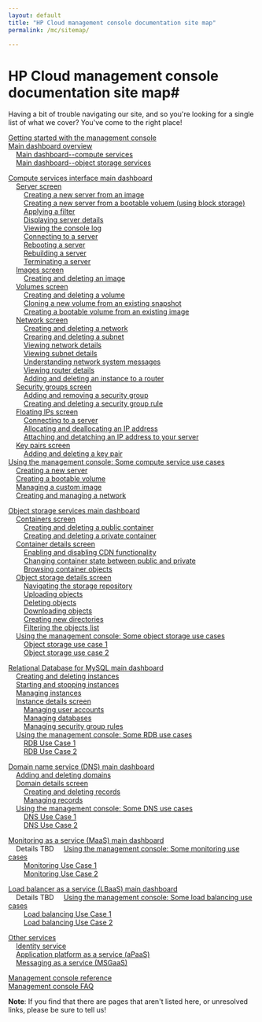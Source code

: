 ```yaml
---
layout: default
title: "HP Cloud management console documentation site map"
permalink: /mc/sitemap/

---
```

# HP Cloud management console documentation site map#

Having a bit of trouble navigating our site, and so you're looking for a single list of what we cover?  You've come to the right place!

[Getting started with the management console](/mc/)<br>
[Main dashboard overview](/mc/main/) <!-- include info about various panes, eg Activity Stream --> <br>
&nbsp;&nbsp;&nbsp;&nbsp;[Main dashboard--compute services](/mc/dashboard-compute/)<br>
&nbsp;&nbsp;&nbsp;&nbsp;[Main dashboard--object storage services](/mc/dashboard-object-storage/)<br>
<!-- other services? -->
[Compute services interface main dashboard](/mc/compute/)<br>
&nbsp;&nbsp;&nbsp;&nbsp;[Server screen](blah) <!-- include basic description of all fields and buttons, as well as items in the Inventory section --> <br>
&nbsp;&nbsp;&nbsp;&nbsp;&nbsp;&nbsp;&nbsp;&nbsp;[Creating a new server from an image](blah)<br>
&nbsp;&nbsp;&nbsp;&nbsp;&nbsp;&nbsp;&nbsp;&nbsp;[Creating a new server from a bootable voluem (using block storage)](blah)<br>
&nbsp;&nbsp;&nbsp;&nbsp;&nbsp;&nbsp;&nbsp;&nbsp;[Applying a filter](blah) <br>
&nbsp;&nbsp;&nbsp;&nbsp;&nbsp;&nbsp;&nbsp;&nbsp;[Displaying server details](blah)<br>
&nbsp;&nbsp;&nbsp;&nbsp;&nbsp;&nbsp;&nbsp;&nbsp;[Viewing the console log](blah)<br>
&nbsp;&nbsp;&nbsp;&nbsp;&nbsp;&nbsp;&nbsp;&nbsp;[Connecting to a server](blah)<br>
&nbsp;&nbsp;&nbsp;&nbsp;&nbsp;&nbsp;&nbsp;&nbsp;[Rebooting a server](blah)<br>
&nbsp;&nbsp;&nbsp;&nbsp;&nbsp;&nbsp;&nbsp;&nbsp;[Rebuilding a server](blah)<br>
&nbsp;&nbsp;&nbsp;&nbsp;&nbsp;&nbsp;&nbsp;&nbsp;[Terminating a server](blah)<br>
&nbsp;&nbsp;&nbsp;&nbsp;[Images screen](blah) <!-- include basic description of all fields and buttons here --> <br>
&nbsp;&nbsp;&nbsp;&nbsp;&nbsp;&nbsp;&nbsp;&nbsp;[Creating and deleting an image](blah) <br>
&nbsp;&nbsp;&nbsp;&nbsp;[Volumes screen](blah)<br>
&nbsp;&nbsp;&nbsp;&nbsp;&nbsp;&nbsp;&nbsp;&nbsp;[Creating and deleting a volume](blah)<br>
&nbsp;&nbsp;&nbsp;&nbsp;&nbsp;&nbsp;&nbsp;&nbsp;[Cloning a new volume from an existing snapshot](blah)<br>
&nbsp;&nbsp;&nbsp;&nbsp;&nbsp;&nbsp;&nbsp;&nbsp;[Creating a bootable volume from an existing image](blah)<br>
&nbsp;&nbsp;&nbsp;&nbsp;[Network screen](blah) <!-- info here on toggles, fields, and basic network overview --> <br>
&nbsp;&nbsp;&nbsp;&nbsp;&nbsp;&nbsp;&nbsp;&nbsp;[Creating and deleting a network](blah) <!-- creating launches a new screen; perhaps separate creating and put deleting in the overview? --> <br> 
&nbsp;&nbsp;&nbsp;&nbsp;&nbsp;&nbsp;&nbsp;&nbsp;[Crearing and deleting a subnet](blah) <!-- creating launches a new screen; perhaps separate creating and put deleting in the overview? --> <br>
&nbsp;&nbsp;&nbsp;&nbsp;&nbsp;&nbsp;&nbsp;&nbsp;[Viewing  network details](blah) <br>
&nbsp;&nbsp;&nbsp;&nbsp;&nbsp;&nbsp;&nbsp;&nbsp;[Viewing subnet details](blah) <br>
&nbsp;&nbsp;&nbsp;&nbsp;&nbsp;&nbsp;&nbsp;&nbsp;[Understanding network system messages](blah) <!-- success & error messages w/ descriptions of what they mean --> <br> 
&nbsp;&nbsp;&nbsp;&nbsp;&nbsp;&nbsp;&nbsp;&nbsp;[Viewing router details](blah) <!-- not sure about this one--maybe it's own menu item, and Laura hasn't updated wireframes? --> <br>
&nbsp;&nbsp;&nbsp;&nbsp;&nbsp;&nbsp;&nbsp;&nbsp;[Adding and deleting an instance to a router](blah) <br>
&nbsp;&nbsp;&nbsp;&nbsp;[Security groups screen](blah) <!-- basic screen functions here such as selecting a project, listing security groups, etc.? --> <br>
&nbsp;&nbsp;&nbsp;&nbsp;&nbsp;&nbsp;&nbsp;&nbsp;[Adding and removing a security group](blah)<br>
&nbsp;&nbsp;&nbsp;&nbsp;&nbsp;&nbsp;&nbsp;&nbsp;[Creating and deleting a security group rule](blah)<br>
&nbsp;&nbsp;&nbsp;&nbsp;[Floating IPs screen](blah) <!-- basic screen functions here such as selecting a project --> <br>
&nbsp;&nbsp;&nbsp;&nbsp;&nbsp;&nbsp;&nbsp;&nbsp;[Connecting to a server](blah)<br>
&nbsp;&nbsp;&nbsp;&nbsp;&nbsp;&nbsp;&nbsp;&nbsp;[Allocating and deallocating an IP address](blah)<br>
&nbsp;&nbsp;&nbsp;&nbsp;&nbsp;&nbsp;&nbsp;&nbsp;[Attaching and detatching an IP address to your server](blah)<br>
&nbsp;&nbsp;&nbsp;&nbsp;[Key pairs screen](blah)<br>
&nbsp;&nbsp;&nbsp;&nbsp;&nbsp;&nbsp;&nbsp;&nbsp;[Adding and deleting a key pair](blah) <br>
[Using the management console: Some compute service use cases](blah) <br>
&nbsp;&nbsp;&nbsp;&nbsp;[Creating a new server](blah) <br>
&nbsp;&nbsp;&nbsp;&nbsp;[Creating a bootable volume](blah) <br>
&nbsp;&nbsp;&nbsp;&nbsp;[Managing a custom image](blah) <br>
&nbsp;&nbsp;&nbsp;&nbsp;[Creating and managing a network](blah) <br>

[Object storage services main dashboard](/mc/object-storage/)<br>
&nbsp;&nbsp;&nbsp;&nbsp;[Containers screen](blah) <br>
&nbsp;&nbsp;&nbsp;&nbsp;&nbsp;&nbsp;&nbsp;&nbsp;[Creating and deleting a public container](blah) <!-- note you can create w/ or w/out CDN enabled --> <br>
&nbsp;&nbsp;&nbsp;&nbsp;&nbsp;&nbsp;&nbsp;&nbsp;[Creating and deleting a private container](blah) <!-- note you can create w/ or w/out CDN enabled --> <br>
&nbsp;&nbsp;&nbsp;&nbsp;[Container details screen](blah) <!-- info about selecting containers here --> <br>
&nbsp;&nbsp;&nbsp;&nbsp;&nbsp;&nbsp;&nbsp;&nbsp;[Enabling and disabling CDN functionality](blah) <br>
&nbsp;&nbsp;&nbsp;&nbsp;&nbsp;&nbsp;&nbsp;&nbsp;[Changing container state between public and private](blah) <br>
&nbsp;&nbsp;&nbsp;&nbsp;&nbsp;&nbsp;&nbsp;&nbsp;[Browsing container objects](blah) <br>
&nbsp;&nbsp;&nbsp;&nbsp;[Object storage details screen](blah) <!-- info about viewing object details --> <br>
&nbsp;&nbsp;&nbsp;&nbsp;&nbsp;&nbsp;&nbsp;&nbsp;[Navigating the storage repository](blah) <br>
&nbsp;&nbsp;&nbsp;&nbsp;&nbsp;&nbsp;&nbsp;&nbsp;[Uploading objects](blah) <br>
&nbsp;&nbsp;&nbsp;&nbsp;&nbsp;&nbsp;&nbsp;&nbsp;[Deleting objects](blah) <br>
&nbsp;&nbsp;&nbsp;&nbsp;&nbsp;&nbsp;&nbsp;&nbsp;[Downloading objects](blah) <br>
&nbsp;&nbsp;&nbsp;&nbsp;&nbsp;&nbsp;&nbsp;&nbsp;[Creating new directories](blah) <!-- perhaps include this in the main page above? --> <br>
&nbsp;&nbsp;&nbsp;&nbsp;&nbsp;&nbsp;&nbsp;&nbsp;[Filtering the objects list](blah) <br>
&nbsp;&nbsp;&nbsp;&nbsp;[Using the management console: Some object storage use cases](blah) <br>
&nbsp;&nbsp;&nbsp;&nbsp;&nbsp;&nbsp;&nbsp;&nbsp;[Object storage use case 1](blah) <br>
&nbsp;&nbsp;&nbsp;&nbsp;&nbsp;&nbsp;&nbsp;&nbsp;[Object storage use case 2](blah) <br>

[Relational Database for MySQL main dashboard](blah) <br>
&nbsp;&nbsp;&nbsp;&nbsp;[Creating and deleting instances](blah) <br>
&nbsp;&nbsp;&nbsp;&nbsp;[Starting and stopping instances](blah) <br>
&nbsp;&nbsp;&nbsp;&nbsp;[Managing instances](blah) <br> <!-- flavors; volume size; number of dbs; enable, disable, and reset root password -->
&nbsp;&nbsp;&nbsp;&nbsp;[Instance details screen](blah) <br> <!-- searching; other basic descriptive info about this screen -->
&nbsp;&nbsp;&nbsp;&nbsp;&nbsp;&nbsp;&nbsp;&nbsp;[Managing user accounts](blah) <br> <!-- creating, deleting, changing names and permissions, changing passwords -->
&nbsp;&nbsp;&nbsp;&nbsp;&nbsp;&nbsp;&nbsp;&nbsp;[Managing databases](blah) <br> <!-- creating, deleting, renaming -->
&nbsp;&nbsp;&nbsp;&nbsp;&nbsp;&nbsp;&nbsp;&nbsp;[Managing security group rules](blah) <br> <!-- creating, deleting, renaming -->
&nbsp;&nbsp;&nbsp;&nbsp;[Using the management console: Some RDB use cases](blah) <br>
&nbsp;&nbsp;&nbsp;&nbsp;&nbsp;&nbsp;&nbsp;&nbsp;[RDB Use Case 1](blah) <br>
&nbsp;&nbsp;&nbsp;&nbsp;&nbsp;&nbsp;&nbsp;&nbsp;[RDB Use Case 2](blah) <br>

[Domain name service (DNS) main dashboard](blah) <br> <!-- searching domains -->
&nbsp;&nbsp;&nbsp;&nbsp;[Adding and deleting domains](blah) <br>
&nbsp;&nbsp;&nbsp;&nbsp;[Domain details screen](blah) <br> <!-- selecting record types; viewing details; returning to the domain list screen -->
&nbsp;&nbsp;&nbsp;&nbsp;&nbsp;&nbsp;&nbsp;&nbsp;[Creating and deleting records](blah) <br>
&nbsp;&nbsp;&nbsp;&nbsp;&nbsp;&nbsp;&nbsp;&nbsp;[Managing records](blah) <br>
&nbsp;&nbsp;&nbsp;&nbsp;[Using the management console: Some DNS use cases](blah) <br>
&nbsp;&nbsp;&nbsp;&nbsp;&nbsp;&nbsp;&nbsp;&nbsp;[DNS Use Case 1](blah) <br>
&nbsp;&nbsp;&nbsp;&nbsp;&nbsp;&nbsp;&nbsp;&nbsp;[DNS Use Case 2](blah) <br>

[Monitoring as a service (MaaS) main dashboard](blah) <br>
&nbsp;&nbsp;&nbsp;&nbsp;Details TBD
&nbsp;&nbsp;&nbsp;&nbsp;[Using the management console: Some monitoring use cases](blah) <br>
&nbsp;&nbsp;&nbsp;&nbsp;&nbsp;&nbsp;&nbsp;&nbsp;[Monitoring Use Case 1](blah) <br>
&nbsp;&nbsp;&nbsp;&nbsp;&nbsp;&nbsp;&nbsp;&nbsp;[Monitoring Use Case 2](blah) <br>

[Load balancer as a service (LBaaS) main dashboard](blah) <br>
&nbsp;&nbsp;&nbsp;&nbsp;Details TBD
&nbsp;&nbsp;&nbsp;&nbsp;[Using the management console: Some load balancing use cases](blah) <br>
&nbsp;&nbsp;&nbsp;&nbsp;&nbsp;&nbsp;&nbsp;&nbsp;[Load balancing Use Case 1](blah) <br>
&nbsp;&nbsp;&nbsp;&nbsp;&nbsp;&nbsp;&nbsp;&nbsp;[Load balancing Use Case 2](blah) <br>

[Other services](blah) <!-- Presumably these sections will grow and get their own sections as compute and object storage have above as the MC changes to support them more thoroughly --> <br>
&nbsp;&nbsp;&nbsp;&nbsp;[Identity service](blah) <br>
&nbsp;&nbsp;&nbsp;&nbsp;[Application platform as a service (aPaaS)](blah) <br>
&nbsp;&nbsp;&nbsp;&nbsp;[Messaging as a service (MSGaaS)](blah) <br>

[Management console reference](blah) <!-- reference for every button, field, etc. for later inclusion as bubble help or some such  --> <br>
[Management console FAQ](blah) <br>

**Note**: If you find that there are pages that aren't listed here, or unresolved links, please be sure to tell us!
